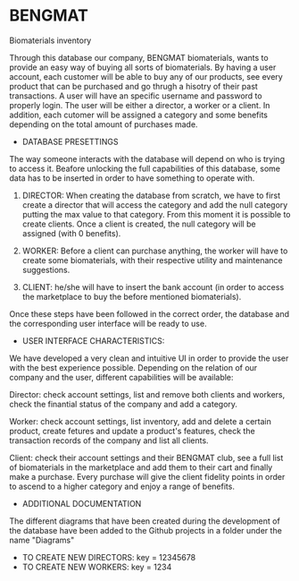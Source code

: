 # BENGMAT
Biomaterials inventory

Through this database our company, BENGMAT biomaterials, wants to provide an easy way of buying all sorts of biomaterials.
By having a user account, each customer will be able to buy any of our products, see every product that can be purchased and 
go thrugh a hisotry of their past transactions. A user will have an specific username and password to properly login. The user 
will be either a director, a worker or a client. In addition, each cutomer will be assigned a category and some benefits 
depending on the total amount of purchases made.

- DATABASE PRESETTINGS

The way someone interacts with the database will depend on who is trying to access it. Beafore unlocking the full
capabilities of this database, some data has to be inserted in order to have something to operate with.

1. DIRECTOR: When creating the database from scratch, we have to first create a director that will access the category and add 
the null category putting the max value to that category. From this moment it is possible to create clients. Once a client 
is created, the null category will be assigned (with 0 benefits). 

2. WORKER: Before a client can purchase anything, the worker will have to create some biomaterials, with their respective
utility and maintenance suggestions.

3. CLIENT: he/she will have to insert the bank account (in order to access the marketplace to buy the before mentioned 
biomaterials).

Once these steps have been followed in the correct order, the database and the corresponding user interface will be ready to use.


- USER INTERFACE CHARACTERISTICS:

We have developed a very clean and intuitive UI in order to provide the user with the best experience possible. Depending on the
relation of our company and the user, different capabilities will be available:

Director: check account settings, list and remove both clients and workers, check the finantial status of the company and
add a category.

Worker: check account settings, list inventory, add and delete a certain product, create fetures and update a product's 
features, check the transaction records of the company and list all clients. 

Client: check their account settings and their BENGMAT club, see a full list of biomaterials in the marketplace and add 
them to their cart and finally make a purchase. Every purchase will give the client fidelity points in order to ascend to a 
higher category and enjoy a range of benefits.


- ADDITIONAL DOCUMENTATION

The different diagrams that have been created during the development of the database have been added to the Github projects 
in a folder under the name "Diagrams"

- TO CREATE NEW DIRECTORS: key = 12345678
- TO CREATE NEW WORKERS: key = 1234	
	







